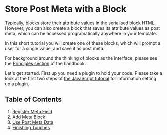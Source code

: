 # Store Post Meta with a Block

Typically, blocks store their attribute values in the serialised block HTML. However, you can also create a block that saves its attribute values as post meta, which can be accessed programatically anywhere in your template.

In this short tutorial you will create one of these blocks, which will prompt a user for a single value, and save it as post meta.

For background around the thinking of blocks as the interface, please see the [Principles section](/docs/contributors/principles.md) of the handbook.

Let's get started. First up you need a plugin to hold your code. Please take a look at the first two steps of [the JavaScript tutorial](/docs/designers-developers/developers/tutorials/javascript/readme.md) for information setting up a plugin.

## Table of Contents

1. [Register Meta Field](/docs/designers-developers/developers/tutorials/metabox/meta-block-2-register-meta.md)
2. [Add Meta Block](/docs/designers-developers/developers/tutorials/metabox/meta-block-3-add.md)
3. [Use Post Meta Data](/docs/designers-developers/developers/tutorials/metabox/meta-block-4-use-data.md)
4. [Finishing Touches](/docs/designers-developers/developers/tutorials/metabox/meta-block-5-finishing.md)

